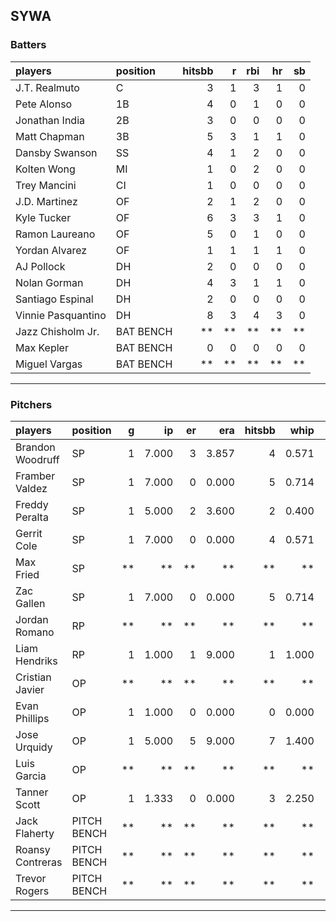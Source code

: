 ## SYWA

### Batters

 
|players            |position  | hitsbb|  r| rbi| hr| sb| 
|:------------------|:---------|------:|--:|---:|--:|--:| 
|J.T. Realmuto      |C         |      3|  1|   3|  1|  0| 
|Pete Alonso        |1B        |      4|  0|   1|  0|  0| 
|Jonathan India     |2B        |      3|  0|   0|  0|  0| 
|Matt Chapman       |3B        |      5|  3|   1|  1|  0| 
|Dansby Swanson     |SS        |      4|  1|   2|  0|  0| 
|Kolten Wong        |MI        |      1|  0|   2|  0|  0| 
|Trey Mancini       |CI        |      1|  0|   0|  0|  0| 
|J.D. Martinez      |OF        |      2|  1|   2|  0|  0| 
|Kyle Tucker        |OF        |      6|  3|   3|  1|  0| 
|Ramon Laureano     |OF        |      5|  0|   1|  0|  0| 
|Yordan Alvarez     |OF        |      1|  1|   1|  1|  0| 
|AJ Pollock         |DH        |      2|  0|   0|  0|  0| 
|Nolan Gorman       |DH        |      4|  3|   1|  1|  0| 
|Santiago Espinal   |DH        |      2|  0|   0|  0|  0| 
|Vinnie Pasquantino |DH        |      8|  3|   4|  3|  0| 
|Jazz Chisholm Jr.  |BAT BENCH |     **| **|  **| **| **| 
|Max Kepler         |BAT BENCH |      0|  0|   0|  0|  0| 
|Miguel Vargas      |BAT BENCH |     **| **|  **| **| **| 


* * *

### Pitchers

 
|players          |position    |  g|    ip| er|   era| hitsbb|  whip| so|  w| sv| 
|:----------------|:-----------|--:|-----:|--:|-----:|------:|-----:|--:|--:|--:| 
|Brandon Woodruff |SP          |  1| 7.000|  3| 3.857|      4| 0.571|  5|  0|  0| 
|Framber Valdez   |SP          |  1| 7.000|  0| 0.000|      5| 0.714|  8|  1|  0| 
|Freddy Peralta   |SP          |  1| 5.000|  2| 3.600|      2| 0.400|  4|  1|  0| 
|Gerrit Cole      |SP          |  1| 7.000|  0| 0.000|      4| 0.571|  8|  0|  0| 
|Max Fried        |SP          | **|    **| **|    **|     **|    **| **| **| **| 
|Zac Gallen       |SP          |  1| 7.000|  0| 0.000|      5| 0.714|  8|  1|  0| 
|Jordan Romano    |RP          | **|    **| **|    **|     **|    **| **| **| **| 
|Liam Hendriks    |RP          |  1| 1.000|  1| 9.000|      1| 1.000|  1|  0|  1| 
|Cristian Javier  |OP          | **|    **| **|    **|     **|    **| **| **| **| 
|Evan Phillips    |OP          |  1| 1.000|  0| 0.000|      0| 0.000|  2|  0|  0| 
|Jose Urquidy     |OP          |  1| 5.000|  5| 9.000|      7| 1.400|  4|  1|  0| 
|Luis Garcia      |OP          | **|    **| **|    **|     **|    **| **| **| **| 
|Tanner Scott     |OP          |  1| 1.333|  0| 0.000|      3| 2.250|  3|  0|  1| 
|Jack Flaherty    |PITCH BENCH | **|    **| **|    **|     **|    **| **| **| **| 
|Roansy Contreras |PITCH BENCH | **|    **| **|    **|     **|    **| **| **| **| 
|Trevor Rogers    |PITCH BENCH | **|    **| **|    **|     **|    **| **| **| **| 


* * *


